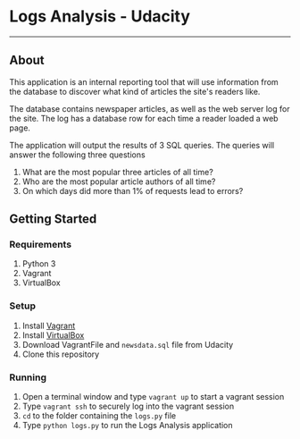 # Logs Analysis - Udacity
---
## About
This application is an internal reporting tool that will use information from the database to discover what kind of articles the site's readers like.

The database contains newspaper articles, as well as the web server log for the site. The log has a database row for each time a reader loaded a web page.

The application will output the results of 3 SQL queries. The queries will
answer the following three questions

1. What are the most popular three articles of all time?
2. Who are the most popular article authors of all time?
3. On which days did more than 1% of requests lead to errors?

## Getting Started

### Requirements
1. Python 3
2. Vagrant
3. VirtualBox

### Setup
1. Install [Vagrant](https://www.vagrantup.com/)
2. Install [VirtualBox](https://www.virtualbox.org/)
3. Download VagrantFile and `newsdata.sql` file from Udacity
4. Clone this repository

### Running
1. Open a terminal window and type `vagrant up` to start a vagrant session
2. Type `vagrant ssh` to securely log into the vagrant session
3.  `cd` to the folder containing the `logs.py` file
4. Type `python logs.py` to run the Logs Analysis application
